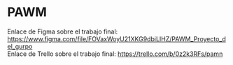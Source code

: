 # PAWM
Enlace de Figma sobre el trabajo final: https://www.figma.com/file/FOVaxWoyU21XKG9dbiLIHZ/PAWM_Proyecto_del_gurpo  
Enlace de Trello sobre el trabajo final: https://trello.com/b/0z2k3RFs/pamn
